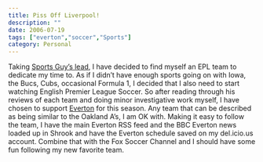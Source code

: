 ```yaml
---
title: Piss Off Liverpool!
description: ""
date: 2006-07-19
tags: ["everton","soccer","Sports"]
category: Personal
---
```



Taking <a target="_blank" href="https://web.archive.org/web/20131211130938/http://sports.espn.go.com/espn/page2/story?page=simmons/060719">Sports Guy’s lead</a>, I have decided to find myself an EPL team to dedicate my time to.  As if I didn’t have enough sports going on with Iowa, the Bucs, Cubs, occasional Formula 1, I decided that I also need to start watching English Premier League Soccer.  So after reading through his reviews of each team and doing minor investigative work myself, I have chosen to support <a target="_blank" href="https://web.archive.org/web/20131211130938/http://www.evertonfc.com/home/">Everton</a> for this season.  Any team that can be described as being similar to the Oakland A’s, I am OK with.  Making it easy to follow the team, I have the main Everton RSS feed and the BBC Everton news loaded up in Shrook and have the Everton schedule saved on my del.icio.us account.  Combine that with the Fox Soccer Channel and I should have some fun following my new favorite team.
